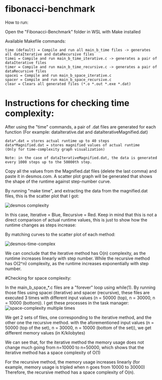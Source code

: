 # fibonacci-benchmark

How to run:

Open the "Fibonacci-Benchmark" folder in WSL with Make installed

Available Makefile commands:
    
    time (default) = Compile and run all main_b_time files -> generates all dataIterative and dataRecursive files
    timei = Compile and run main_b_time_iterative.c -> generates a pair of dataIterative files
    timer = Compile and run main_b_time_recursive.c -> generates a pair of dataRecursive files
    spacei = Compile and run main_b_space_iterative.c
    spacer = Compile and run main_b_space_recursive.c
    clear = Clears all generated files (*.o *.out *.exe *.dat)
    
    
# Instructions for checking time complexity:

After using the "time" commands, a pair of .dat files are generated for each function
(For example: dataIterative.dat and dataIterativeMagnified.dat)
    
    data*.dat = stores actual runtime up to 40 steps
    data*Magnified.dat = stores magnified values of actual runtime 
    (Only for time-complexity graph visualization)
    
    Note: in the case of dataIterativeMagnified.dat, the data is generated every 1000 steps up to the 50000th step.
    
Copy all the values from the Magnified.dat files (delete the last comma) and paste it in desmos.com. A scatter plot graph will be generated that shows the shape of the runtime against step-number curve.
    
By running "make time", and extracting the data from the magnified.dat files, this is the scatter plot that I got:

![desmos complexity](https://user-images.githubusercontent.com/114067350/203760893-b5481804-7e9c-451c-bc2f-414e4d579598.png)

In this case, Iterative = Blue,  Recursive = Red. Keep in mind that this is not a direct comparison of actual runtime values,
this is just to show how the runtime changes as steps increase:


By matching curves to the scatter plot of each method:

![desmos-time-complex](https://user-images.githubusercontent.com/114067350/203910421-890cf6ba-5d34-4824-91ea-b0c5d1ddde50.png)


We can conclude that the iterative method has O(n) complexity, as the runtime increases linearly with step number. 
While the recursive method has O(2^n) complexity, as the runtime increases exponentially with step number.

#Checking for space complexity:

In the main_b_space_*.c files are a "forever" loop using while(1). By running those files using spacei (iterative) and spacer (recursive), these files are executed 3 times with different input values (n = 50000 (top), n = 30000, n = 10000 (bottom)).
I get these processes in the task manager: 
![space-complexity multiple times](https://user-images.githubusercontent.com/114067350/204207340-58510cff-0120-4e2f-b5eb-0f6658b903a4.PNG)

We get 2 sets of files, one corresponding to the iterative method, and the other one the recursive method. with the aforementioned input values (n = 50000 (top of the set), n = 30000, n = 10000 (bottom of the set)), we get different memory values (in K/kilobytes)

We can see that, for the iterative method the memory usage does not change much going from n=10000 to n=50000, which shows that the iterative method has a space complexity of O(1)

For the recursive method, the memory usage increases linearly (for example, memory usage is tripled when n goes from 10000 to 30000)
Therefore, the recursive method has a space complexity of O(n).

